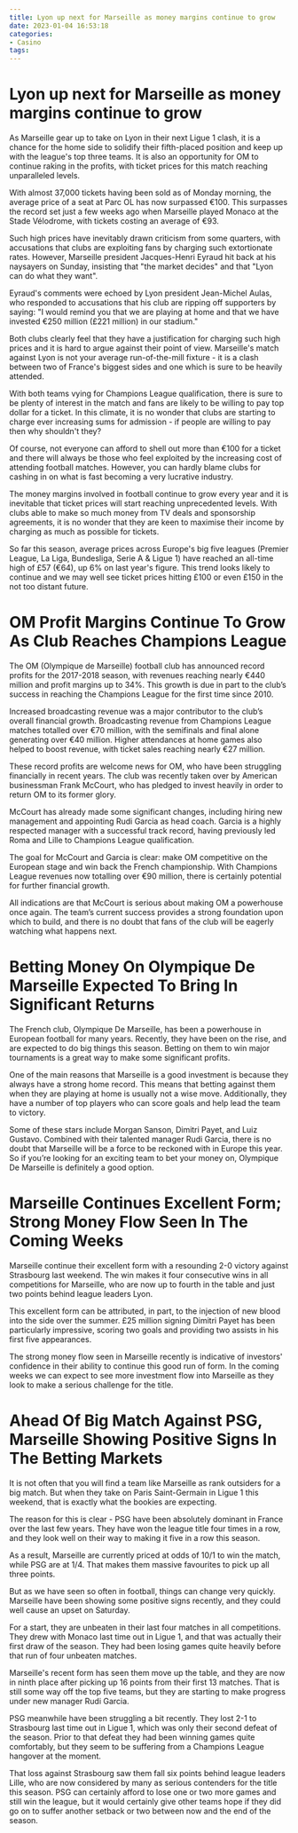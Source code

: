 ```yaml
---
title: Lyon up next for Marseille as money margins continue to grow
date: 2023-01-04 16:53:18
categories:
- Casino
tags:
---
```



#  Lyon up next for Marseille as money margins continue to grow

As Marseille gear up to take on Lyon in their next Ligue 1 clash, it is a chance for the home side to solidify their fifth-placed position and keep up with the league's top three teams. It is also an opportunity for OM to continue raking in the profits, with ticket prices for this match reaching unparalleled levels.

With almost 37,000 tickets having been sold as of Monday morning, the average price of a seat at Parc OL has now surpassed €100. This surpasses the record set just a few weeks ago when Marseille played Monaco at the Stade Vélodrome, with tickets costing an average of €93.

Such high prices have inevitably drawn criticism from some quarters, with accusations that clubs are exploiting fans by charging such extortionate rates. However, Marseille president Jacques-Henri Eyraud hit back at his naysayers on Sunday, insisting that "the market decides" and that "Lyon can do what they want".

Eyraud's comments were echoed by Lyon president Jean-Michel Aulas, who responded to accusations that his club are ripping off supporters by saying: "I would remind you that we are playing at home and that we have invested €250 million (£221 million) in our stadium."

Both clubs clearly feel that they have a justification for charging such high prices and it is hard to argue against their point of view. Marseille's match against Lyon is not your average run-of-the-mill fixture - it is a clash between two of France's biggest sides and one which is sure to be heavily attended.

With both teams vying for Champions League qualification, there is sure to be plenty of interest in the match and fans are likely to be willing to pay top dollar for a ticket. In this climate, it is no wonder that clubs are starting to charge ever increasing sums for admission - if people are willing to pay then why shouldn't they?

Of course, not everyone can afford to shell out more than €100 for a ticket and there will always be those who feel exploited by the increasing cost of attending football matches. However, you can hardly blame clubs for cashing in on what is fast becoming a very lucrative industry.

The money margins involved in football continue to grow every year and it is inevitable that ticket prices will start reaching unprecedented levels. With clubs able to make so much money from TV deals and sponsorship agreements, it is no wonder that they are keen to maximise their income by charging as much as possible for tickets.


 So far this season, average prices across Europe's big five leagues (Premier League, La Liga, Bundesliga, Serie A & Ligue 1) have reached an all-time high of £57 (€64), up 6% on last year's figure. This trend looks likely to continue and we may well see ticket prices hitting £100 or even £150 in the not too distant future.

#  OM Profit Margins Continue To Grow As Club Reaches Champions League

The OM (Olympique de Marseille) football club has announced record profits for the 2017-2018 season, with revenues reaching nearly €440 million and profit margins up to 34%. This growth is due in part to the club’s success in reaching the Champions League for the first time since 2010.

Increased broadcasting revenue was a major contributor to the club’s overall financial growth. Broadcasting revenue from Champions League matches totalled over €70 million, with the semifinals and final alone generating over €40 million. Higher attendances at home games also helped to boost revenue, with ticket sales reaching nearly €27 million.

These record profits are welcome news for OM, who have been struggling financially in recent years. The club was recently taken over by American businessman Frank McCourt, who has pledged to invest heavily in order to return OM to its former glory.

McCourt has already made some significant changes, including hiring new management and appointing Rudi Garcia as head coach. Garcia is a highly respected manager with a successful track record, having previously led Roma and Lille to Champions League qualification.

The goal for McCourt and Garcia is clear: make OM competitive on the European stage and win back the French championship. With Champions League revenues now totalling over €90 million, there is certainly potential for further financial growth.

All indications are that McCourt is serious about making OM a powerhouse once again. The team’s current success provides a strong foundation upon which to build, and there is no doubt that fans of the club will be eagerly watching what happens next.

#  Betting Money On Olympique De Marseille Expected To Bring In Significant Returns

The French club, Olympique De Marseille, has been a powerhouse in European football for many years. Recently, they have been on the rise, and are expected to do big things this season. Betting on them to win major tournaments is a great way to make some significant profits.

One of the main reasons that Marseille is a good investment is because they always have a strong home record. This means that betting against them when they are playing at home is usually not a wise move. Additionally, they have a number of top players who can score goals and help lead the team to victory.

Some of these stars include Morgan Sanson, Dimitri Payet, and Luiz Gustavo. Combined with their talented manager Rudi Garcia, there is no doubt that Marseille will be a force to be reckoned with in Europe this year. So if you’re looking for an exciting team to bet your money on, Olympique De Marseille is definitely a good option.

#  Marseille Continues Excellent Form; Strong Money Flow Seen In The Coming Weeks

Marseille continue their excellent form with a resounding 2-0 victory against Strasbourg last weekend. The win makes it four consecutive wins in all competitions for Marseille, who are now up to fourth in the table and just two points behind league leaders Lyon.

This excellent form can be attributed, in part, to the injection of new blood into the side over the summer. £25 million signing Dimitri Payet has been particularly impressive, scoring two goals and providing two assists in his first five appearances.

The strong money flow seen in Marseille recently is indicative of investors' confidence in their ability to continue this good run of form. In the coming weeks we can expect to see more investment flow into Marseille as they look to make a serious challenge for the title.

#  Ahead Of Big Match Against PSG, Marseille Showing Positive Signs In The Betting Markets

It is not often that you will find a team like Marseille as rank outsiders for a big match. But when they take on Paris Saint-Germain in Ligue 1 this weekend, that is exactly what the bookies are expecting.

The reason for this is clear - PSG have been absolutely dominant in France over the last few years. They have won the league title four times in a row, and they look well on their way to making it five in a row this season.

As a result, Marseille are currently priced at odds of 10/1 to win the match, while PSG are at 1/4. That makes them massive favourites to pick up all three points.

But as we have seen so often in football, things can change very quickly. Marseille have been showing some positive signs recently, and they could well cause an upset on Saturday.

For a start, they are unbeaten in their last four matches in all competitions. They drew with Monaco last time out in Ligue 1, and that was actually their first draw of the season. They had been losing games quite heavily before that run of four unbeaten matches.

Marseille's recent form has seen them move up the table, and they are now in ninth place after picking up 16 points from their first 13 matches. That is still some way off the top five teams, but they are starting to make progress under new manager Rudi Garcia.

PSG meanwhile have been struggling a bit recently. They lost 2-1 to Strasbourg last time out in Ligue 1, which was only their second defeat of the season. Prior to that defeat they had been winning games quite comfortably, but they seem to be suffering from a Champions League hangover at the moment.

That loss against Strasbourg saw them fall six points behind league leaders Lille, who are now considered by many as serious contenders for the title this season. PSG can certainly afford to lose one or two more games and still win the league, but it would certainly give other teams hope if they did go on to suffer another setback or two between now and the end of the season.